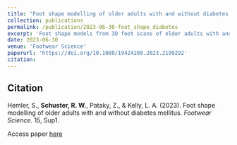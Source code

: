 ```yaml
---
title: "Foot shape modelling of older adults with and without diabetes mellitus"
collection: publications
permalink: /publication/2023-06-30-foot_shape_diabetes
excerpt: 'Foot shape models from 3D foot scans of older adults with and without diabetes mellitus were constructed and compared.'
date: 2023-06-30
venue: 'Footwear Science'
paperurl: 'https://doi.org/10.1080/19424280.2023.2199292'
citation: 
---
```

## Citation
Hemler, S., **Schuster, R. W.**, Pataky, Z., & Kelly, L. A. (2023). Foot shape modelling of older adults with and without diabetes mellitus. *Footwear Science*. 15, Sup1.  
  
  
Access paper [here](https://doi.org/10.1080/19424280.2023.2199292)